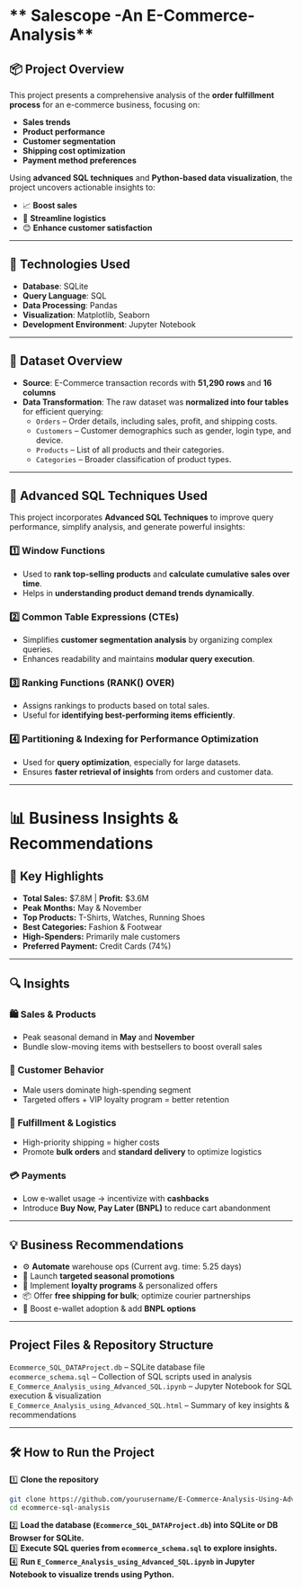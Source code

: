 # ** Salescope -An E-Commerce-Analysis**  

## 📦 Project Overview

This project presents a comprehensive analysis of the **order fulfillment process** for an e-commerce business, focusing on:

- **Sales trends**
- **Product performance**
- **Customer segmentation**
- **Shipping cost optimization**
- **Payment method preferences**

Using **advanced SQL techniques** and **Python-based data visualization**, the project uncovers actionable insights to:

- 📈 **Boost sales**
- 🚚 **Streamline logistics**
- 😊 **Enhance customer satisfaction**

---

## 🔧 **Technologies Used**  
- **Database**: SQLite  
- **Query Language**: SQL  
- **Data Processing**: Pandas  
- **Visualization**: Matplotlib, Seaborn  
- **Development Environment**: Jupyter Notebook  

---

## 📂 **Dataset Overview**  
- **Source**: E-Commerce transaction records with **51,290 rows** and **16 columns**  
- **Data Transformation**: The raw dataset was **normalized into four tables** for efficient querying:
  - `Orders` – Order details, including sales, profit, and shipping costs.  
  - `Customers` – Customer demographics such as gender, login type, and device.  
  - `Products` – List of all products and their categories.  
  - `Categories` – Broader classification of product types.  

---

## 🚀 **Advanced SQL Techniques Used**  
This project incorporates **Advanced SQL Techniques** to improve query performance, simplify analysis, and generate powerful insights:  

### **1️⃣ Window Functions**  
   - Used to **rank top-selling products** and **calculate cumulative sales over time**.  
   - Helps in **understanding product demand trends dynamically**.  

### **2️⃣ Common Table Expressions (CTEs)**  
   - Simplifies **customer segmentation analysis** by organizing complex queries.  
   - Enhances readability and maintains **modular query execution**.  

### **3️⃣ Ranking Functions (RANK() OVER)**  
   - Assigns rankings to products based on total sales.  
   - Useful for **identifying best-performing items efficiently**.  

### **4️⃣ Partitioning & Indexing for Performance Optimization**  
   - Used for **query optimization**, especially for large datasets.  
   - Ensures **faster retrieval of insights** from orders and customer data.  

---

# 📊 Business Insights & Recommendations

## 🔹 Key Highlights

- **Total Sales:** $7.8M | **Profit:** $3.6M  
- **Peak Months:** May & November  
- **Top Products:** T-Shirts, Watches, Running Shoes  
- **Best Categories:** Fashion & Footwear  
- **High-Spenders:** Primarily male customers  
- **Preferred Payment:** Credit Cards (74%)

---

## 🔍 Insights

### 🛍️ Sales & Products
- Peak seasonal demand in **May** and **November**
- Bundle slow-moving items with bestsellers to boost overall sales

### 👥 Customer Behavior
- Male users dominate high-spending segment  
- Targeted offers + VIP loyalty program = better retention

### 🚚 Fulfillment & Logistics
- High-priority shipping = higher costs  
- Promote **bulk orders** and **standard delivery** to optimize logistics

### 💳 Payments
- Low e-wallet usage → incentivize with **cashbacks**
- Introduce **Buy Now, Pay Later (BNPL)** to reduce cart abandonment

---

## 💡 Business Recommendations

- ⚙️ **Automate** warehouse ops (Current avg. time: 5.25 days)
- 🎯 Launch **targeted seasonal promotions**
- 🏅 Implement **loyalty programs** & personalized offers
- 📦 Offer **free shipping for bulk**; optimize courier partnerships
- 💸 Boost e-wallet adoption & add **BNPL options**

---


##  **Project Files & Repository Structure**  
 `Ecommerce_SQL_DATAProject.db` – SQLite database file  
 `ecommerce_schema.sql` – Collection of SQL scripts used in analysis  
 `E_Commerce_Analysis_using_Advanced_SQL.ipynb` – Jupyter Notebook for SQL execution & visualization  
 `E_Commerce_Analysis_using_Advanced_SQL.html` – Summary of key insights & recommendations  

---

## 🛠 **How to Run the Project**  
1️⃣ **Clone the repository**  
```sh
git clone https://github.com/yourusername/E-Commerce-Analysis-Using-Advanced-SQL.git
cd ecommerce-sql-analysis
```
2️⃣ **Load the database (`Ecommerce_SQL_DATAProject.db`) into SQLite or DB Browser for SQLite.**  
3️⃣ **Execute SQL queries from `ecommerce_schema.sql` to explore insights.**  
4️⃣ **Run `E_Commerce_Analysis_using_Advanced_SQL.ipynb` in Jupyter Notebook to visualize trends using Python.**  


